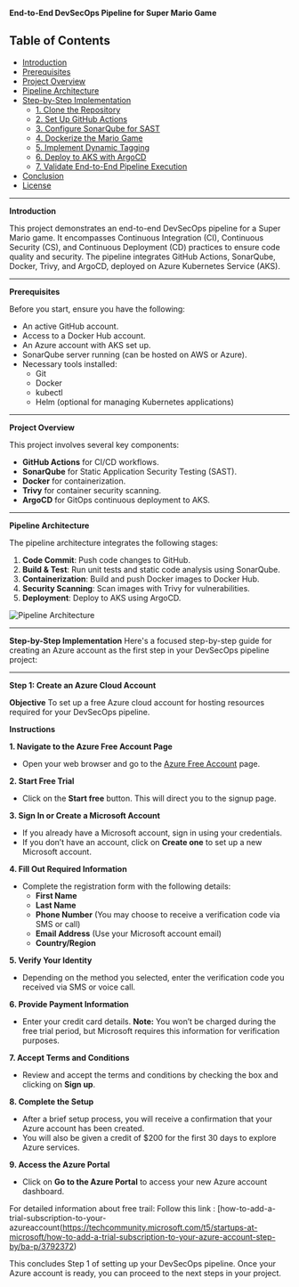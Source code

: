 **End-to-End DevSecOps Pipeline for Super Mario Game**

## **Table of Contents**

- [Introduction](#introduction)
- [Prerequisites](#prerequisites)
- [Project Overview](#project-overview)
- [Pipeline Architecture](#pipeline-architecture)
- [Step-by-Step Implementation](#step-by-step-implementation)
  - [1. Clone the Repository](#1-clone-the-repository)
  - [2. Set Up GitHub Actions](#2-set-up-github-actions)
  - [3. Configure SonarQube for SAST](#3-configure-sonarqube-for-sast)
  - [4. Dockerize the Mario Game](#4-dockerize-the-mario-game)
  - [5. Implement Dynamic Tagging](#5-implement-dynamic-tagging)
  - [6. Deploy to AKS with ArgoCD](#6-deploy-to-aks-with-argocd)
  - [7. Validate End-to-End Pipeline Execution](#7-validate-end-to-end-pipeline-execution)
- [Conclusion](#conclusion)
- [License](#license)

---

**Introduction**

This project demonstrates an end-to-end DevSecOps pipeline for a Super Mario game. It encompasses Continuous Integration (CI), Continuous Security (CS), and Continuous Deployment (CD) practices to ensure code quality and security. The pipeline integrates GitHub Actions, SonarQube, Docker, Trivy, and ArgoCD, deployed on Azure Kubernetes Service (AKS).

---

 **Prerequisites**

Before you start, ensure you have the following:

- An active GitHub account.
- Access to a Docker Hub account.
- An Azure account with AKS set up.
- SonarQube server running (can be hosted on AWS or Azure).
- Necessary tools installed:
  - Git
  - Docker
  - kubectl
  - Helm (optional for managing Kubernetes applications)

---

**Project Overview**

This project involves several key components:

- **GitHub Actions** for CI/CD workflows.
- **SonarQube** for Static Application Security Testing (SAST).
- **Docker** for containerization.
- **Trivy** for container security scanning.
- **ArgoCD** for GitOps continuous deployment to AKS.

---

 **Pipeline Architecture**

The pipeline architecture integrates the following stages:

1. **Code Commit**: Push code changes to GitHub.
2. **Build & Test**: Run unit tests and static code analysis using SonarQube.
3. **Containerization**: Build and push Docker images to Docker Hub.
4. **Security Scanning**: Scan images with Trivy for vulnerabilities.
5. **Deployment**: Deploy to AKS using ArgoCD.

![Pipeline Architecture](path/to/your/image.png)  <!-- Replace with the path to your architecture diagram -->

---

 **Step-by-Step Implementation**
 Here's a focused step-by-step guide for creating an Azure account as the first step in your DevSecOps pipeline project:

---

**Step 1: Create an Azure Cloud Account**

**Objective**
To set up a free Azure cloud account for hosting resources required for your DevSecOps pipeline.

 **Instructions**

**1. Navigate to the Azure Free Account Page**
- Open your web browser and go to the [Azure Free Account](https://azure.microsoft.com/free/) page.

 **2. Start Free Trial**
- Click on the **Start free** button. This will direct you to the signup page.

 **3. Sign In or Create a Microsoft Account**
- If you already have a Microsoft account, sign in using your credentials.
- If you don’t have an account, click on **Create one** to set up a new Microsoft account.

**4. Fill Out Required Information**
- Complete the registration form with the following details:
  - **First Name**
  - **Last Name**
  - **Phone Number** (You may choose to receive a verification code via SMS or call)
  - **Email Address** (Use your Microsoft account email)
  - **Country/Region**

**5. Verify Your Identity**
- Depending on the method you selected, enter the verification code you received via SMS or voice call.
  
**6. Provide Payment Information**
- Enter your credit card details. **Note:** You won’t be charged during the free trial period, but Microsoft requires this information for verification purposes.

**7. Accept Terms and Conditions**
- Review and accept the terms and conditions by checking the box and clicking on **Sign up**.

 **8. Complete the Setup**
- After a brief setup process, you will receive a confirmation that your Azure account has been created.
- You will also be given a credit of $200 for the first 30 days to explore Azure services.

 **9. Access the Azure Portal**
- Click on **Go to the Azure Portal** to access your new Azure account dashboard.

For detailed information about free trail: Follow this link : [how-to-add-a-trial-subscription-to-your-azureaccount(https://techcommunity.microsoft.com/t5/startups-at-microsoft/how-to-add-a-trial-subscription-to-your-azure-account-step-by/ba-p/3792372)
 



This concludes Step 1 of setting up your DevSecOps pipeline. Once your Azure account is ready, you can proceed to the next steps in your project.


